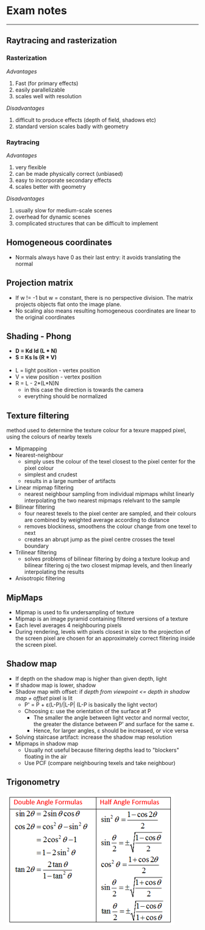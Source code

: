 Exam notes
===========
---

## Raytracing and rasterization

### Rasterization
*Advantages*
1. Fast (for primary effects)
2. easily parallelizable
3. scales well with resolution

*Disadvantages*
1. difficult to produce effects (depth of field, shadows etc)
2. standard version scales badly with geometry

### Raytracing
*Advantages*
1. very flexible
2. can be made physically correct (unbiased)
3. easy to incorporate secondary effects
4. scales better with geometry

*Disadvantages*
1. usually slow for medium-scale scenes
2. overhead for dynamic scenes
3. complicated structures that can be difficult to implement

## Homogeneous coordinates
- Normals always have 0 as their last entry: it avoids translating the normal

## Projection matrix
- If w != -1 but w = constant, there is no perspective division.
  The matrix projects objects flat onto the image plane.
- No scaling also means resulting homogeneous coordinates are linear to the original coordinates

## Shading - Phong
- **D = Kd Id (L * N)**
- **S = Ks Is (R * V)**
  <br/><br/>
- L = light position - vertex position
- V = view position - vertex position
- R = L - 2*(L*N)N 
    - in this case the direction is towards the camera
    - everything should be normalized

## Texture filtering
method used to determine the texture colour for a texure mapped pixel, using the colours of nearby texels
- Mipmapping
- Nearest-neighbour
    - simply uses the colour of the texel closest to the pixel center for the pixel colour
    - simplest and crudest
    - results in a large number of artifacts
- Linear mipmap filtering
    - nearest neighbour sampling from individual mipmaps whilst linearly interpolating the two nearest mipmaps relelvant to the sample
- Bilinear filtering
    - four nearest texels to the pixel center are sampled, and their colours are combined by weighted average according to distance
    - removes blockiness, smoothens the colour change from one texel to next
    - creates an abrupt jump as the pixel centre crosses the texel boundary
- Trilinear filtering
    - solves problems of bilinear filtering by doing a texture lookup and bilinear filtering oj the two closest mipmap levels, and then linearly interpolating the results
- Anisotropic filtering

## MipMaps
- Mipmap is used to fix undersampling of texture
- Mipmap is an image pyramid containing filtered versions of a texture
- Each level averages 4 neighbouring pixels
- During rendering, levels with pixels closest in size to the projection of the screen pixel are chosen
  for an approximately correct flitering inside the screen pixel.

## Shadow map
- If depth on the shadow map is higher than given depth, light
- If shadow map is lower, shadow
- Shadow map with offset: if *depth from viewpoint <= depth in shadow map + offset* pixel is lit
    - P' = P + ε(L-P)/|L-P| (L-P is basically the light vector)
    - Choosing ε: use the orientation of the surface at P
        - The smaller the angle between light vector and normal vector, the greater the distance between P' and surface for the same ε.
        - Hence, for larger angles, ε should be increased, or vice versa
- Solving staircase artifact: increase the shadow map resolution
- Mipmaps in shadow map
    - Usually not useful because filtering depths lead to "blockers" floating in the air
    - Use PCF (compare neighbouring texels and take neighbour)

## Trigonometry
![trig](images/trig.png)